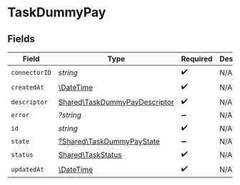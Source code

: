 # TaskDummyPay


## Fields

| Field                                                                          | Type                                                                           | Required                                                                       | Description                                                                    |
| ------------------------------------------------------------------------------ | ------------------------------------------------------------------------------ | ------------------------------------------------------------------------------ | ------------------------------------------------------------------------------ |
| `connectorID`                                                                  | *string*                                                                       | :heavy_check_mark:                                                             | N/A                                                                            |
| `createdAt`                                                                    | [\DateTime](https://www.php.net/manual/en/class.datetime.php)                  | :heavy_check_mark:                                                             | N/A                                                                            |
| `descriptor`                                                                   | [Shared\TaskDummyPayDescriptor](../../Models/Shared/TaskDummyPayDescriptor.md) | :heavy_check_mark:                                                             | N/A                                                                            |
| `error`                                                                        | *?string*                                                                      | :heavy_minus_sign:                                                             | N/A                                                                            |
| `id`                                                                           | *string*                                                                       | :heavy_check_mark:                                                             | N/A                                                                            |
| `state`                                                                        | [?Shared\TaskDummyPayState](../../Models/Shared/TaskDummyPayState.md)          | :heavy_minus_sign:                                                             | N/A                                                                            |
| `status`                                                                       | [Shared\TaskStatus](../../Models/Shared/TaskStatus.md)                         | :heavy_check_mark:                                                             | N/A                                                                            |
| `updatedAt`                                                                    | [\DateTime](https://www.php.net/manual/en/class.datetime.php)                  | :heavy_check_mark:                                                             | N/A                                                                            |
